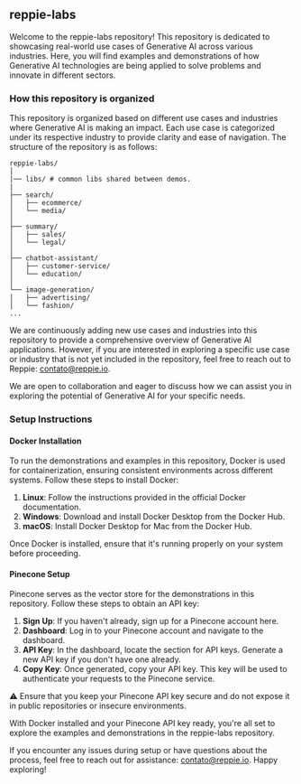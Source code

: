 ## reppie-labs

Welcome to the reppie-labs repository! This repository is dedicated to showcasing real-world use cases of Generative AI across various industries. Here, you will find examples and demonstrations of how Generative AI technologies are being applied to solve problems and innovate in different sectors.


### How this repository is organized

This repository is organized based on different use cases and industries where Generative AI is making an impact. Each use case is categorized under its respective industry to provide clarity and ease of navigation. The structure of the repository is as follows:

```
reppie-labs/
│
|── libs/ # common libs shared between demos.
|
├── search/
│   ├── ecommerce/
│   └── media/
│
├── summary/
│   ├── sales/
│   └── legal/
│
├── chatbot-assistant/
│   ├── customer-service/
│   └── education/
│
└── image-generation/
│   ├── advertising/
│   └── fashion/
...
```

We are continuously adding new use cases and industries into this repository to provide a comprehensive overview of Generative AI applications. However, if you are interested in exploring a specific use case or industry that is not yet included in the repository, feel free to reach out to Reppie: contato@reppie.io. 

We are open to collaboration and eager to discuss how we can assist you in exploring the potential of Generative AI for your specific needs.

### Setup Instructions

#### Docker Installation
To run the demonstrations and examples in this repository, Docker is used for containerization, ensuring consistent environments across different systems. Follow these steps to install Docker:

1. **Linux**: Follow the instructions provided in the official Docker documentation.
2. **Windows**: Download and install Docker Desktop from the Docker Hub.
3. **macOS**: Install Docker Desktop for Mac from the Docker Hub.

Once Docker is installed, ensure that it's running properly on your system before proceeding.

#### Pinecone Setup
Pinecone serves as the vector store for the demonstrations in this repository. Follow these steps to obtain an API key:

1. **Sign Up**: If you haven't already, sign up for a Pinecone account here.
2. **Dashboard**: Log in to your Pinecone account and navigate to the dashboard.
3. **API Key**: In the dashboard, locate the section for API keys. Generate a new API key if you don't have one already.
4. **Copy Key**: Once generated, copy your API key. This key will be used to authenticate your requests to the Pinecone service.

⚠️ Ensure that you keep your Pinecone API key secure and do not expose it in public repositories or insecure environments.

With Docker installed and your Pinecone API key ready, you're all set to explore the examples and demonstrations in the reppie-labs repository. 

If you encounter any issues during setup or have questions about the process, feel free to reach out for assistance: contato@reppie.io. Happy exploring!